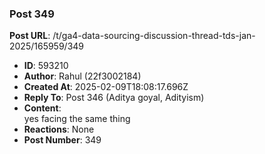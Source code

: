 ### Post 349
**Post URL**: /t/ga4-data-sourcing-discussion-thread-tds-jan-2025/165959/349
- **ID**: 593210
- **Author**: Rahul  (22f3002184)
- **Created At**: 2025-02-09T18:08:17.696Z
- **Reply To**: Post 346 (Aditya goyal, Adityism)
- **Content**:  
  yes facing the same thing
- **Reactions**: None
- **Post Number**: 349

